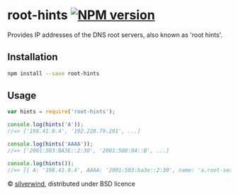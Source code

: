 # root-hints [![NPM version](https://img.shields.io/npm/v/root-hints.svg?style=flat)](https://www.npmjs.org/package/root-hints)
Provides IP addresses of the DNS root servers, also known as 'root hints'.

## Installation

```bash
npm install --save root-hints
```

## Usage

```js
var hints = require('root-hints');

console.log(hints('A'));
//=> ['198.41.0.4', '192.228.79.201', ...]

console.log(hints('AAAA'));
//=> ['2001:503:BA3E::2:30', '2001:500:84::B', ...]

console.log(hints());
//=> [{ A: '198.41.0.4', AAAA: '2001:503:ba3e::2:30', name: 'a.root-servers.net' }, ...]
```

© [silverwind](https://github.com/silverwind), distributed under BSD licence
